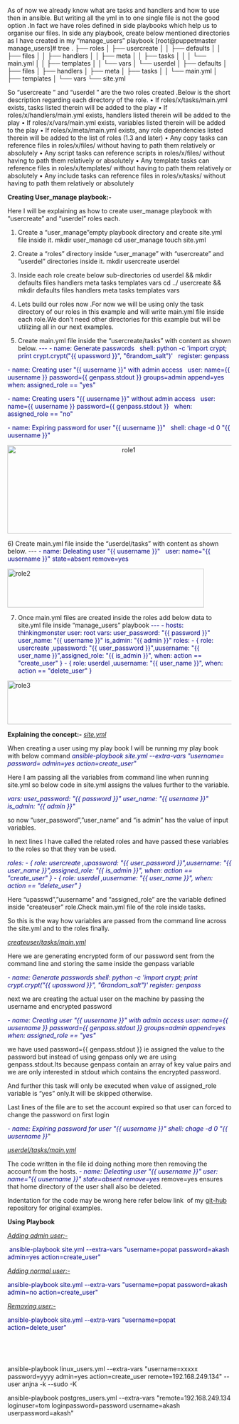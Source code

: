 As of now we already know what are tasks and handlers and how to use then in ansible. But writing all the yml in to one single file is not the good option .In fact we have roles defined in side playbooks which help us to organise our files.
In side any playbook, create below mentioned directories as I have created in my “manage_users” playbook
[root@puppetmaster manage_users]# tree
.
├── roles
│ ├── usercreate
│ │ ├── defaults
│ │ ├── files
│ │ ├── handlers
│ │ ├── meta
│ │ ├── tasks
│ │ │ └── main.yml
│ │ ├── templates
│ │ └── vars
│ └── userdel
│ ├── defaults
│ ├── files
│ ├── handlers
│ ├── meta
│ ├── tasks
│ │ └── main.yml
│ ├── templates
│ └── vars
└── site.yml

So “usercreate ” and “userdel ” are the two roles created .Below is the short description regarding each directory of the role.
• If roles/x/tasks/main.yml exists, tasks listed therein will be added to the play
• If roles/x/handlers/main.yml exists, handlers listed therein will be added to the play
• If roles/x/vars/main.yml exists, variables listed therein will be added to the play
• If roles/x/meta/main.yml exists, any role dependencies listed therein will be added to the list of roles (1.3 and later)
• Any copy tasks can reference files in roles/x/files/ without having to path them relatively or absolutely
• Any script tasks can reference scripts in roles/x/files/ without having to path them relatively or absolutely
• Any template tasks can reference files in roles/x/templates/ without having to path them relatively or absolutely
• Any include tasks can reference files in roles/x/tasks/ without having to path them relatively or absolutely

<strong>Creating User_manage playbook:-</strong>

Here I will be explaining as how to create user_manage playbook with “usercreate” and “userdel” roles each.

1) Create a “user_manage”empty playbook directory and create site.yml file inside it.
mkdir user_manage
cd user_manage
touch site.yml

2) Create a “roles” directory inside “user_manage” with “usercreate” and “userdel” directories inside it.
mkdir usercreate userdel

3) Inside each role create below sub-directories
cd userdel &amp;&amp; mkdir defaults files handlers meta tasks templates vars
cd ../ usercreate &amp;&amp; mkdir defaults files handlers meta tasks templates vars

4) Lets build our roles now .For now we will be using only the task directory of our roles in this example and will write main.yml file inside each role.We don’t need other directories for this example but will be utilizing all in our next examples.

5) Create main.yml file inside the “usercreate/tasks” with content as shown below.
<span style="color: #000080;">---</span>
<span style="color: #000080;"> - name: Generate passwords</span>
<span style="color: #000080;">  shell: python -c 'import crypt; print crypt.crypt("{{ upassword }}", "$6$random_salt")'</span>
<span style="color: #000080;">  register: genpass</span>

<span style="color: #000080;">- name: Creating user "{{ uusername }}" with admin access</span>
<span style="color: #000080;">  user: name={{ uusername }} password={{ genpass.stdout }} groups=admin append=yes</span>
<span style="color: #000080;">  when: assigned_role == "yes"</span>

<span style="color: #000080;">- name: Creating users "{{ uusername }}" without admin access</span>
<span style="color: #000080;">  user: name={{ uusername }} password={{ genpass.stdout }}</span>
<span style="color: #000080;">  when: assigned_role == "no"</span>

<span style="color: #000080;">- name: Expiring password for user "{{ uusername }}"</span>
<span style="color: #000080;">  shell: chage -d 0 "{{ uusername }}"</span>
<p style="text-align: center;"><a href="https://thinkingmonster.files.wordpress.com/2015/04/role1.png"><img class=" size-full wp-image-432 aligncenter" src="https://thinkingmonster.files.wordpress.com/2015/04/role1.png" alt="role1" width="529" height="198" /></a></p>
6) Create main.yml file inside the “userdel/tasks” with content as shown below.
---
<span style="color: #000080;">- name: Deleating user "{{ uusername }}"</span>
<span style="color: #000080;">  user: name="{{ uusername }}" state=absent remove=yes</span>

<a href="https://thinkingmonster.files.wordpress.com/2015/04/role2.png"><img class=" size-full wp-image-433 aligncenter" src="https://thinkingmonster.files.wordpress.com/2015/04/role2.png" alt="role2" width="442" height="87" /></a>

7) Once main.yml files are created inside the roles add below data to site.yml file inside “manage_users” playbook
<span style="color: #000080;">---</span>
<span style="color: #000080;"> - hosts: thinkingmonster</span>
<span style="color: #000080;"> user: root</span>
<span style="color: #000080;"> vars:</span>
<span style="color: #000080;"> user_password: "{{ password }}"</span>
<span style="color: #000080;"> user_name: "{{ username }}"</span>
<span style="color: #000080;"> is_admin: "{{ admin }}"</span>
<span style="color: #000080;"> roles:</span>
<span style="color: #000080;"> - { role: usercreate ,upassword: "{{ user_password }}",uusername: "{{ user_name }}",assigned_role: "{{ is_admin }}", when: action == "create_user" }</span>
<span style="color: #000080;"> - { role: userdel ,uusername: "{{ user_name }}", when: action == "delete_user" }</span>

<a href="https://thinkingmonster.files.wordpress.com/2015/04/role3.png"><img class=" size-full wp-image-434 aligncenter" src="https://thinkingmonster.files.wordpress.com/2015/04/role3.png" alt="role3" width="529" height="98" /></a>

<strong>Explaining the concept:-</strong>
<span style="text-decoration: underline;"><em>site.yml</em></span>

When creating a user using my play book I will be running my play book with below command
<span style="color: #000080;"><em>ansible-playbook site.yml --extra-vars "username= password= admin=yes action=create_user"</em></span>

Here I am passing all the variables from command line when running site.yml so below code in site.yml assigns the values further to the variable.

<span style="color: #000080;"><em>vars:</em></span>
<span style="color: #000080;"><em> user_password: "{{ password }}"</em></span>
<span style="color: #000080;"><em> user_name: "{{ username }}"</em></span>
<span style="color: #000080;"><em> is_admin: "{{ admin }}"</em></span>

so now “user_password”,”user_name” and “is admin” has the value of input variables.

In next lines I have called the related roles and have passed these variables to the roles so that they van be used.

<span style="color: #000080;"><em>roles:</em></span>
<span style="color: #000080;"><em> - { role: usercreate ,upassword: "{{ user_password }}",uusername: "{{ user_name }}",assigned_role: "{{ is_admin }}", when: action == "create_user" }</em></span>
<span style="color: #000080;"><em> - { role: userdel ,uusername: "{{ user_name }}", when: action == "delete_user" }</em></span>

Here “upasswd”,”uusername” and “assigned_role” are the variable defined inside “createuser” role.Check main.yml file of the role inside tasks.

So this is the way how variables are passed from the command line across the site.yml and to the roles finally.

<span style="text-decoration: underline;"><em>createuser/tasks/main.yml</em></span>

Here we are generating encrypted form of our password sent from the command line and storing the same inside the genpass variable

<span style="color: #000080;"><em>- name: Generate passwords</em></span>
<span style="color: #000080;"><em> shell: python -c 'import crypt; print crypt.crypt("{{ upassword }}", "$6$random_salt")'</em></span>
<span style="color: #000080;"><em> register: genpass</em></span>

next we are creating the actual user on the machine by passing the username and encrypted password

<span style="color: #000080;"><em>- name: Creating user "{{ uusername }}" with admin access</em></span>
<span style="color: #000080;"><em> user: name={{ uusername }} password={{ genpass.stdout }} groups=admin append=yes</em></span>
<span style="color: #000080;"><em> when: assigned_role == "yes"</em></span>

we have used password={{ genpass.stdout }} ie assigned the value to the password but instead of using genpass only we are using genpass.stdout.Its because genpass contain an array of key value pairs and we are only interested in stdout which contains the encrypted password.

And further this task will only be executed when value of assigned_role variable is “yes” only.It will be skipped otherwise.

Last lines of the file are to set the account expired so that user can forced to change the password on first login

<span style="color: #000080;"><em>- name: Expiring password for user "{{ uusername }}"</em></span>
<span style="color: #000080;"><em> shell: chage -d 0 "{{ uusername }}</em></span>"

<span style="text-decoration: underline;"><em>userdel/tasks/main.yml</em></span>

The code written in the file id doing nothing more then removing the account from the hosts.
<span style="color: #000080;"><em>- name: Deleating user "{{ uusername }}"</em></span>
<span style="color: #000080;"><em> user: name="{{ uusername }}" state=absent remove=yes</em></span>
remove=yes ensures that home directory of the user shall also be deleted.

Indentation for the code may be wrong here refer below link  of my <a href="https://github.com/thinkingmonster/ansible" target="_blank">git-hub</a> repository for original examples.

<strong>Using Playbook</strong>

<span style="text-decoration: underline;"><em>Adding admin user:-</em></span>

<span style="color: #000080;"> ansible-playbook site.yml --extra-vars "username=popat password=akash admin=yes action=create_user"</span>

<span style="text-decoration: underline;"><em>Adding normal user:-</em></span>

<span style="color: #000080;">ansible-playbook site.yml --extra-vars "username=popat password=akash admin=no action=create_user"</span>

<span style="text-decoration: underline;"><em>Removing user:-</em></span>

<span style="color: #000080;">ansible-playbook site.yml --extra-vars "username=popat action=delete_user"</span>

&nbsp;

&nbsp;

 ansible-playbook linux_users.yml   --extra-vars "username=xxxxx  password=yyyy admin=yes action=create_user remote=192.168.249.134" --user anjna -k --sudo -K

 ansible-playbook postgres_users.yml --extra-vars "remote=192.168.249.134  loginuser=tom loginpassword=password username=akash userpassword=akash"
